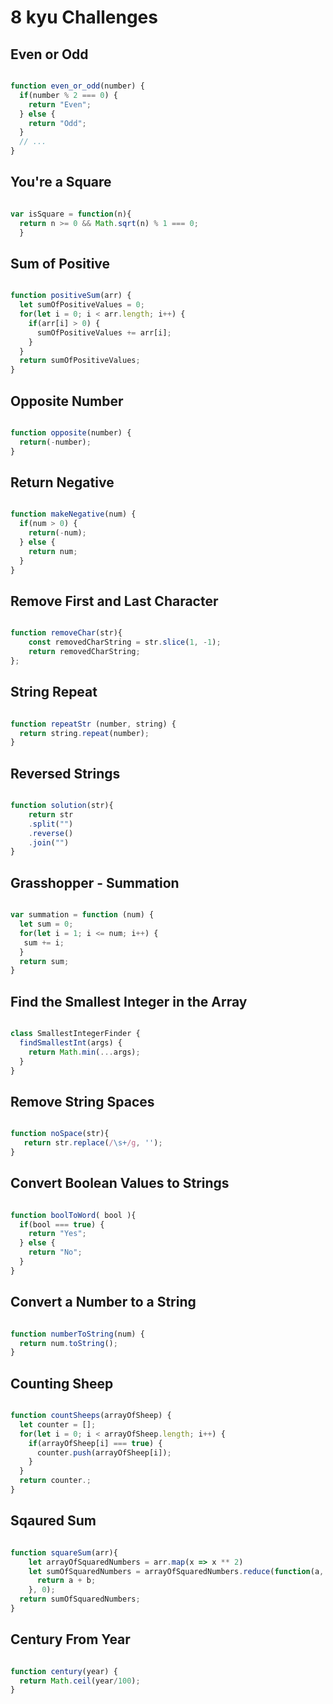 # 8 kyu Challenges

## Even or Odd

```js

function even_or_odd(number) {
  if(number % 2 === 0) {
    return "Even";
  } else {
    return "Odd";
  }
  // ...
}

```

## You're a Square

``` js

var isSquare = function(n){
  return n >= 0 && Math.sqrt(n) % 1 === 0;
  }

  ```

## Sum of Positive

```js

function positiveSum(arr) {
  let sumOfPositiveValues = 0;
  for(let i = 0; i < arr.length; i++) {
    if(arr[i] > 0) {
      sumOfPositiveValues += arr[i];
    }
  }
  return sumOfPositiveValues;
}

```

## Opposite Number

```js

function opposite(number) {
  return(-number);
}

```

## Return Negative

```js

function makeNegative(num) {
  if(num > 0) {
    return(-num);
  } else {
    return num;
  }
}

```

## Remove First and Last Character

```js

function removeChar(str){
    const removedCharString = str.slice(1, -1);
    return removedCharString;
};

```

## String Repeat

```js

function repeatStr (number, string) {
  return string.repeat(number);
}

```

## Reversed Strings

```js

function solution(str){
    return str
    .split("")
    .reverse()
    .join("")
}

```

## Grasshopper - Summation

```js

var summation = function (num) {
  let sum = 0;
  for(let i = 1; i <= num; i++) {
   sum += i;
  }
  return sum;
}

```

## Find the Smallest Integer in the Array

```js

class SmallestIntegerFinder {
  findSmallestInt(args) {
    return Math.min(...args);
  }
}

```

## Remove String Spaces

```js

function noSpace(str){
   return str.replace(/\s+/g, '');
}

```

## Convert Boolean Values to Strings

```js

function boolToWord( bool ){
  if(bool === true) {
    return "Yes";
  } else {
    return "No";
  }
}

```

## Convert a Number to a String

```js

function numberToString(num) {
  return num.toString();
}

```

## Counting Sheep

```js

function countSheeps(arrayOfSheep) {
  let counter = [];
  for(let i = 0; i < arrayOfSheep.length; i++) {
    if(arrayOfSheep[i] === true) {
      counter.push(arrayOfSheep[i]);
    }
  }
  return counter.;
}

```

## Sqaured Sum

```js

function squareSum(arr){
    let arrayOfSquaredNumbers = arr.map(x => x ** 2)
    let sumOfSquaredNumbers = arrayOfSquaredNumbers.reduce(function(a, b) {
      return a + b;
    }, 0);
  return sumOfSquaredNumbers;
}

```

## Century From Year

```js

function century(year) {
  return Math.ceil(year/100);
}

```